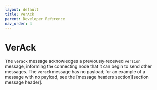 ```yaml
---
layout: default
title: VerAck
parent: Developer Reference
nav_order: 4
---
```


VerAck
=========

The `verack` message acknowledges a previously-received `version`
message, informing the connecting node that it can begin to send
other messages. The `verack` message has no payload; for an example
of a message with no payload, see the [message headers
section][section message header].
